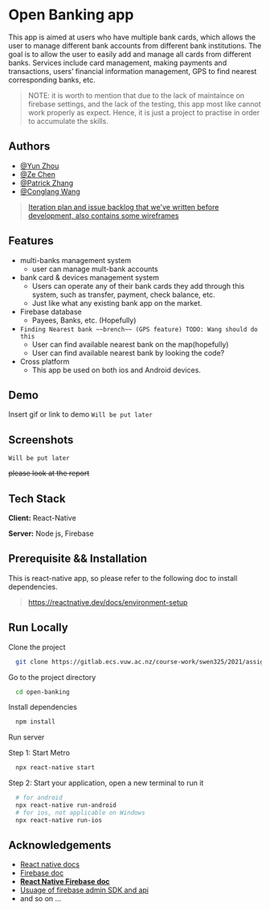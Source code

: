 
# Open Banking app

This app is aimed at users who have multiple bank cards, which allows the user to manage different bank accounts from different bank institutions. The goal is to allow the user to easily add and manage all cards from different banks. Services include card management, making payments and transactions, users’ financial information management, GPS to find nearest corresponding banks, etc.

> NOTE: it is worth to mention that due to the lack of maintaince on firebase settings, and the lack of the testing, this app most like cannot work properly as expect. Hence, it is just a project to practise in order to accumulate the skills.




## Authors

- [@Yun Zhou](https://gitlab.ecs.vuw.ac.nz/zhouyun)
- [@Ze Chen](https://gitlab.ecs.vuw.ac.nz/chenze)
- [@Patrick Zhang](https://gitlab.ecs.vuw.ac.nz/zhangruiy)
- [@Conglang Wang](https://gitlab.ecs.vuw.ac.nz/wangcong)

> [Iteration plan and issue backlog that we've written before development, also contains some wireframes ](https://www.mubucm.com/doc/1h4eaiOv)  

## Features

- multi-banks management system
    - user can manage mult-bank accounts
- bank card & devices management system
    - Users can operate any of their bank cards they add through this system, such as transfer, payment, check balance, etc.
    - Just like what any existing bank app on the market.
- Firebase database
    - Payees, Banks, etc. (Hopefully) 
- `Finding Nearest bank ~~brench~~ (GPS feature) TODO: Wang should do this`
    - User can find available nearest bank on the map(hopefully)
    - User can find available nearest bank by looking the code?
- Cross platform
    - This app be used on both ios and Android devices.

  
## Demo

Insert gif or link to demo
`Will be put later`

  
## Screenshots

`Will be put later`

~~please look at the report~~

## Tech Stack

**Client:** React-Native

**Server:** Node js, Firebase

  
## Prerequisite && Installation

This is react-native app, so please refer to the following doc to install dependencies.
> https://reactnative.dev/docs/environment-setup
    
## Run Locally

Clone the project

```bash
  git clone https://gitlab.ecs.vuw.ac.nz/course-work/swen325/2021/assignment2/t7/open-banking.git
```

Go to the project directory

```bash
  cd open-banking
```

Install dependencies

```bash
  npm install
```

Run server

Step 1: Start Metro

```bash
  npx react-native start
```

Step 2: Start your application, open a new terminal to run it
  
```bash
  # for android
  npx react-native run-android
  # for ios, not applicable on Windows
  npx react-native run-ios
```
## Acknowledgements

 - [React native docs](https://reactnative.dev/docs/environment-setup)
 - [Firebase doc](https://firebase.google.com/docs/admin/setup)
 - [**React Native Firebase doc**](https://rnfirebase.io/)
 - [Usuage of firebase admin SDK and api](https://firebase.google.com/docs/reference/admin/node)
 - and so on ...

  
